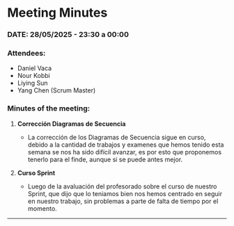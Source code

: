# Meeting Minutes  

### DATE: 28/05/2025 - 23:30 a 00:00

### Attendees:  
- Daniel Vaca   
- Nour Kobbi  
- Liying Sun  
- Yang Chen  (Scrum Master)


### Minutes of the meeting:  
1. **Corrección Diagramas de Secuencia**
   - La corrección de los Diagramas de Secuencia sigue en curso, debido a la cantidad de trabajos y examenes que hemos tenido esta semana se nos ha sido difícil avanzar, es por esto que proponemos tenerlo para el finde, aunque si se puede antes mejor.

2. **Curso Sprint**
   - Luego de la avaluación del profesorado sobre el curso de nuestro Sprint, que dijo que lo teniamos bien nos hemos centrado en seguir en nuestro trabajo, sin problemas a parte de falta de tiempo por el momento.
---
